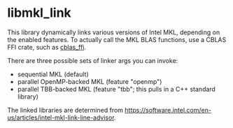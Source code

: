 # libmkl_link

This library dynamically links various versions of Intel MKL, depending on the
enabled features. To actually call the MKL BLAS functions, use a CBLAS FFI
crate, such as [cblas_ffi](https://github.com/peterhj/libcblas_ffi).

There are three possible sets of linker args you can invoke:

* sequential MKL (default)
* parallel OpenMP-backed MKL (feature "openmp")
* parallel TBB-backed MKL (feature "tbb"; this pulls in a C++ standard library)

The linked libraries are determined from
<https://software.intel.com/en-us/articles/intel-mkl-link-line-advisor>.
